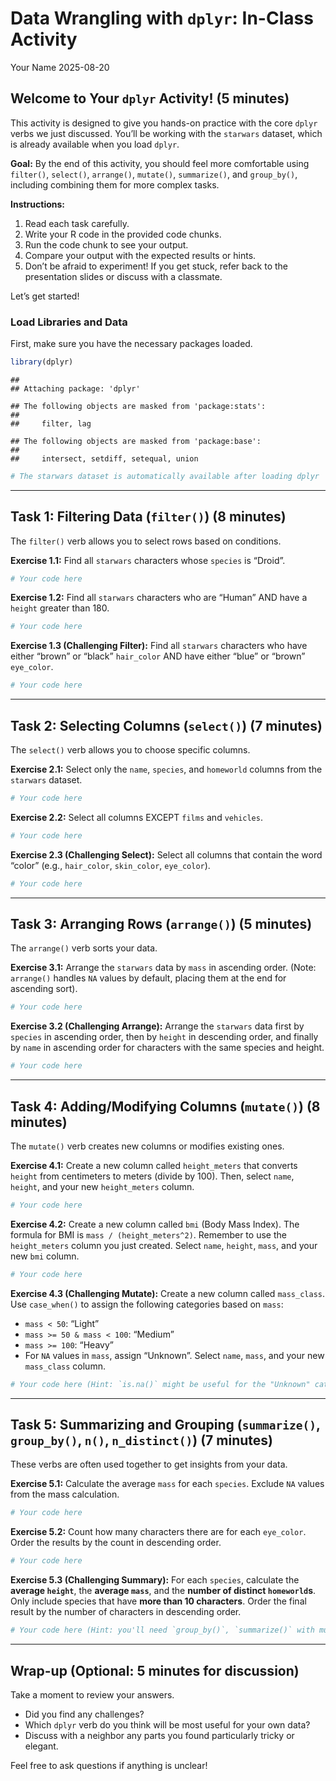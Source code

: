 Data Wrangling with `dplyr`: In-Class Activity
================
Your Name
2025-08-20

## Welcome to Your `dplyr` Activity! (5 minutes)

This activity is designed to give you hands-on practice with the core
`dplyr` verbs we just discussed. You’ll be working with the `starwars`
dataset, which is already available when you load `dplyr`.

**Goal:** By the end of this activity, you should feel more comfortable
using `filter()`, `select()`, `arrange()`, `mutate()`, `summarize()`,
and `group_by()`, including combining them for more complex tasks.

**Instructions:**

1.  Read each task carefully.
2.  Write your R code in the provided code chunks.
3.  Run the code chunk to see your output.
4.  Compare your output with the expected results or hints.
5.  Don’t be afraid to experiment! If you get stuck, refer back to the
    presentation slides or discuss with a classmate.

Let’s get started!

### Load Libraries and Data

First, make sure you have the necessary packages loaded.

``` r
library(dplyr)
```

    ## 
    ## Attaching package: 'dplyr'

    ## The following objects are masked from 'package:stats':
    ## 
    ##     filter, lag

    ## The following objects are masked from 'package:base':
    ## 
    ##     intersect, setdiff, setequal, union

``` r
# The starwars dataset is automatically available after loading dplyr
```

------------------------------------------------------------------------

## Task 1: Filtering Data (`filter()`) (8 minutes)

The `filter()` verb allows you to select rows based on conditions.

**Exercise 1.1:** Find all `starwars` characters whose `species` is
“Droid”.

``` r
# Your code here
```

**Exercise 1.2:** Find all `starwars` characters who are “Human” AND
have a `height` greater than 180.

``` r
# Your code here
```

**Exercise 1.3 (Challenging Filter):** Find all `starwars` characters
who have either “brown” or “black” `hair_color` AND have either “blue”
or “brown” `eye_color`.

``` r
# Your code here
```

------------------------------------------------------------------------

## Task 2: Selecting Columns (`select()`) (7 minutes)

The `select()` verb allows you to choose specific columns.

**Exercise 2.1:** Select only the `name`, `species`, and `homeworld`
columns from the `starwars` dataset.

``` r
# Your code here
```

**Exercise 2.2:** Select all columns EXCEPT `films` and `vehicles`.

``` r
# Your code here
```

**Exercise 2.3 (Challenging Select):** Select all columns that contain
the word “color” (e.g., `hair_color`, `skin_color`, `eye_color`).

``` r
# Your code here
```

------------------------------------------------------------------------

## Task 3: Arranging Rows (`arrange()`) (5 minutes)

The `arrange()` verb sorts your data.

**Exercise 3.1:** Arrange the `starwars` data by `mass` in ascending
order. (Note: `arrange()` handles `NA` values by default, placing them
at the end for ascending sort).

``` r
# Your code here
```

**Exercise 3.2 (Challenging Arrange):** Arrange the `starwars` data
first by `species` in ascending order, then by `height` in descending
order, and finally by `name` in ascending order for characters with the
same species and height.

``` r
# Your code here
```

------------------------------------------------------------------------

## Task 4: Adding/Modifying Columns (`mutate()`) (8 minutes)

The `mutate()` verb creates new columns or modifies existing ones.

**Exercise 4.1:** Create a new column called `height_meters` that
converts `height` from centimeters to meters (divide by 100). Then,
select `name`, `height`, and your new `height_meters` column.

``` r
# Your code here
```

**Exercise 4.2:** Create a new column called `bmi` (Body Mass Index).
The formula for BMI is `mass / (height_meters^2)`. Remember to use the
`height_meters` column you just created. Select `name`, `height`,
`mass`, and your new `bmi` column.

``` r
# Your code here
```

**Exercise 4.3 (Challenging Mutate):** Create a new column called
`mass_class`. Use `case_when()` to assign the following categories based
on `mass`:

- `mass < 50`: “Light”
- `mass >= 50 & mass < 100`: “Medium”
- `mass >= 100`: “Heavy”
- For `NA` values in `mass`, assign “Unknown”. Select `name`, `mass`,
  and your new `mass_class` column.

``` r
# Your code here (Hint: `is.na()` might be useful for the "Unknown" category)
```

------------------------------------------------------------------------

## Task 5: Summarizing and Grouping (`summarize()`, `group_by()`, `n()`, `n_distinct()`) (7 minutes)

These verbs are often used together to get insights from your data.

**Exercise 5.1:** Calculate the average `mass` for each `species`.
Exclude `NA` values from the mass calculation.

``` r
# Your code here
```

**Exercise 5.2:** Count how many characters there are for each
`eye_color`. Order the results by the count in descending order.

``` r
# Your code here
```

**Exercise 5.3 (Challenging Summary):** For each `species`, calculate
the **average `height`**, the **average `mass`**, and the **number of
distinct `homeworld`s**. Only include species that have **more than 10
characters**. Order the final result by the number of characters in
descending order.

``` r
# Your code here (Hint: you'll need `group_by()`, `summarize()` with multiple calculations, `filter()`, and `arrange()`)
```

------------------------------------------------------------------------

## Wrap-up (Optional: 5 minutes for discussion)

Take a moment to review your answers.

- Did you find any challenges?
- Which `dplyr` verb do you think will be most useful for your own data?
- Discuss with a neighbor any parts you found particularly tricky or
  elegant.

Feel free to ask questions if anything is unclear!
